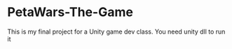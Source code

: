 # PetaWars-The-Game
This is my final project for a Unity game dev class.
 You need unity dll to run it
